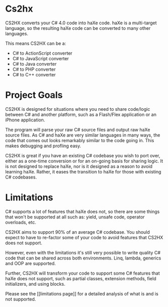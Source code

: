 # Cs2hx

CS2HX converts your C# 4.0 code into haXe code. haXe is a multi-target language, so the resulting haXe code can be converted to many other languages.

This means CS2HX can be a:
- C# to ActionScript converter
- C# to JavaScript converter
- C# to Java converter
- C# to PHP converter
- C# to C++ converter


# Project Goals

CS2HX is designed for situations where you need to share code/logic between C# and another platform, such as a Flash/Flex application or an iPhone application.

The program will parse your raw C# source files and output raw haXe source files. As C# and haXe are very similar languages in many ways, the code that comes out looks remarkably similar to the code going in. This makes debugging and profling easy.

CS2HX is great if you have an existing C# codebase you wish to port over, either as a one-time conversion or for an on-going basis for sharing logic. It is not designed to replace haXe, nor is it designed as a reason to avoid learning haXe. Rather, it eases the transition to haXe for those with existing C# codebases.

# Limitations

C# supports a lot of features that haXe does not, so there are some things that won't be supported at all such as: yield, unsafe code, operator overloads, etc.

CS2HX aims to support 90% of an average C# codebase. You should expect to have to re-factor some of your code to avoid features that CS2HX does not support.

However, even with the limitations it's still very possible to write quality C# code that can be shared across both environments. Linq, lambda, generics and OOP are supported.

Further, CS2HX will transform your code to support some C# features that haXe does not support, such as partial classes, extension methods, field initializers, and using blocks.

Please see the [[limitations page]] for a detailed analysis of what is and is not supported.
